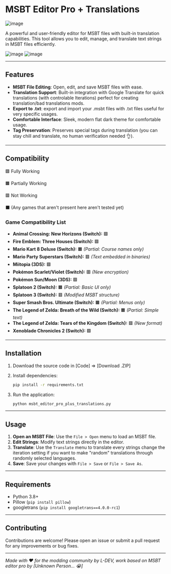 # **MSBT Editor Pro + Translations**
![image](https://github.com/user-attachments/assets/b3d79ea2-01d0-4edb-a982-55d14f4d2c6b)


A powerful and user-friendly editor for MSBT files with built-in translation capabilities. This tool allows you to edit, manage, and translate text strings in MSBT files efficiently.

![image](https://github.com/user-attachments/assets/0868b7e8-c319-4ea8-829f-5e6de66ad04c)
![image](https://github.com/user-attachments/assets/3532649b-2848-4bdc-8235-35b8dad7dd50)


---

## Features

- **MSBT File Editing**: Open, edit, and save MSBT files with ease.
- **Translation Support**: Built-in integration with Google Translate for quick translations (with controlable Iterations) perfect for creating translation/bad translations mods.
- **Export to .txt**: export and import your .msbt files with .txt files useful for very specific usages.
- **Comfortable Interface**: Sleek, modern flat dark theme for comfortable usage.
- **Tag Preservation**: Preserves special tags during translation (you can stay chill and translate, no human verification needed 👌).

---
## Compatibility

🟩 Fully Working

🟧 Partially Working

🟥 Not Working 

⬛ (Any games that aren't present here aren't tested yet)

### **Game Compatibility List**  

- **Animal Crossing: New Horizons (Switch):** 🟩  
- **Fire Emblem: Three Houses (Switch):** 🟩  
- **Mario Kart 8 Deluxe (Switch):** 🟧 *(Partial: Course names only)*  
- **Mario Party Superstars (Switch):** 🟥 *(Text embedded in binaries)*  
- **Miitopia (3DS):** 🟩  
- **Pokémon Scarlet/Violet (Switch):** 🟥 *(New encryption)*  
- **Pokémon Sun/Moon (3DS):** 🟩  
- **Splatoon 2 (Switch):** 🟧 *(Partial: Basic UI only)*  
- **Splatoon 3 (Switch):** 🟥 *(Modified MSBT structure)*  
- **Super Smash Bros. Ultimate (Switch):** 🟧 *(Partial: Menus only)*  
- **The Legend of Zelda: Breath of the Wild (Switch):** 🟧 *(Partial: Simple text)*  
- **The Legend of Zelda: Tears of the Kingdom (Switch):** 🟥 *(New format)*  
- **Xenoblade Chronicles 2 (Switch):** 🟩  

  
---

## Installation

1. Download the source code in [Code] => [Download .ZIP] 

2. Install dependencies:
   ```bash
   pip install -r requirements.txt
   ```

3. Run the application:
   ```bash
   python msbt_editor_pro_plus_translations.py
   ```

---

## Usage

1. **Open an MSBT File**: Use the `File > Open` menu to load an MSBT file.
2. **Edit Strings**: Modify text strings directly in the editor.
3. **Translate**: Use the `Translate` menu to translate every strings change the iteration setting if you want to make "random" translations through randomly selected languages.
4. **Save**: Save your changes with `File > Save` or `File > Save As`.

---

## Requirements

- Python 3.8+
- Pillow (`pip install pillow`)
- googletrans (`pip install googletrans==4.0.0-rc1`)

---

## Contributing

Contributions are welcome! Please open an issue or submit a pull request for any improvements or bug fixes.

---

*Made with ❤️ for the modding community by L-DEV, work based on MSBT editor pro by [Unknown Person... :sob:]*
